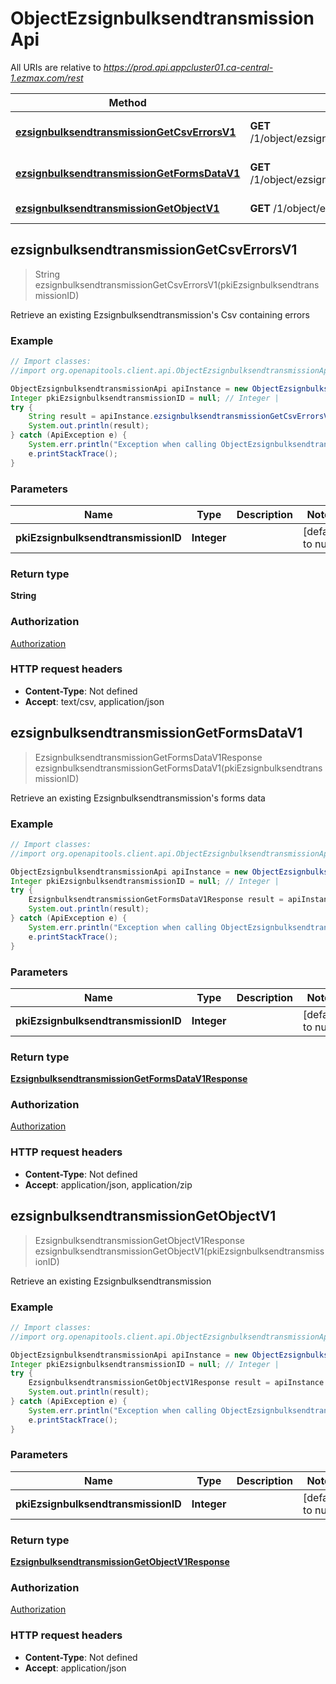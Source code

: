# ObjectEzsignbulksendtransmissionApi

All URIs are relative to *https://prod.api.appcluster01.ca-central-1.ezmax.com/rest*

Method | HTTP request | Description
------------- | ------------- | -------------
[**ezsignbulksendtransmissionGetCsvErrorsV1**](ObjectEzsignbulksendtransmissionApi.md#ezsignbulksendtransmissionGetCsvErrorsV1) | **GET** /1/object/ezsignbulksendtransmission/{pkiEzsignbulksendtransmissionID}/getCsvErrors | Retrieve an existing Ezsignbulksendtransmission&#39;s Csv containing errors
[**ezsignbulksendtransmissionGetFormsDataV1**](ObjectEzsignbulksendtransmissionApi.md#ezsignbulksendtransmissionGetFormsDataV1) | **GET** /1/object/ezsignbulksendtransmission/{pkiEzsignbulksendtransmissionID}/getFormsData | Retrieve an existing Ezsignbulksendtransmission&#39;s forms data
[**ezsignbulksendtransmissionGetObjectV1**](ObjectEzsignbulksendtransmissionApi.md#ezsignbulksendtransmissionGetObjectV1) | **GET** /1/object/ezsignbulksendtransmission/{pkiEzsignbulksendtransmissionID} | Retrieve an existing Ezsignbulksendtransmission



## ezsignbulksendtransmissionGetCsvErrorsV1

> String ezsignbulksendtransmissionGetCsvErrorsV1(pkiEzsignbulksendtransmissionID)

Retrieve an existing Ezsignbulksendtransmission&#39;s Csv containing errors



### Example

```java
// Import classes:
//import org.openapitools.client.api.ObjectEzsignbulksendtransmissionApi;

ObjectEzsignbulksendtransmissionApi apiInstance = new ObjectEzsignbulksendtransmissionApi();
Integer pkiEzsignbulksendtransmissionID = null; // Integer | 
try {
    String result = apiInstance.ezsignbulksendtransmissionGetCsvErrorsV1(pkiEzsignbulksendtransmissionID);
    System.out.println(result);
} catch (ApiException e) {
    System.err.println("Exception when calling ObjectEzsignbulksendtransmissionApi#ezsignbulksendtransmissionGetCsvErrorsV1");
    e.printStackTrace();
}
```

### Parameters


Name | Type | Description  | Notes
------------- | ------------- | ------------- | -------------
 **pkiEzsignbulksendtransmissionID** | **Integer**|  | [default to null]

### Return type

**String**

### Authorization

[Authorization](../README.md#Authorization)

### HTTP request headers

- **Content-Type**: Not defined
- **Accept**: text/csv, application/json


## ezsignbulksendtransmissionGetFormsDataV1

> EzsignbulksendtransmissionGetFormsDataV1Response ezsignbulksendtransmissionGetFormsDataV1(pkiEzsignbulksendtransmissionID)

Retrieve an existing Ezsignbulksendtransmission&#39;s forms data



### Example

```java
// Import classes:
//import org.openapitools.client.api.ObjectEzsignbulksendtransmissionApi;

ObjectEzsignbulksendtransmissionApi apiInstance = new ObjectEzsignbulksendtransmissionApi();
Integer pkiEzsignbulksendtransmissionID = null; // Integer | 
try {
    EzsignbulksendtransmissionGetFormsDataV1Response result = apiInstance.ezsignbulksendtransmissionGetFormsDataV1(pkiEzsignbulksendtransmissionID);
    System.out.println(result);
} catch (ApiException e) {
    System.err.println("Exception when calling ObjectEzsignbulksendtransmissionApi#ezsignbulksendtransmissionGetFormsDataV1");
    e.printStackTrace();
}
```

### Parameters


Name | Type | Description  | Notes
------------- | ------------- | ------------- | -------------
 **pkiEzsignbulksendtransmissionID** | **Integer**|  | [default to null]

### Return type

[**EzsignbulksendtransmissionGetFormsDataV1Response**](EzsignbulksendtransmissionGetFormsDataV1Response.md)

### Authorization

[Authorization](../README.md#Authorization)

### HTTP request headers

- **Content-Type**: Not defined
- **Accept**: application/json, application/zip


## ezsignbulksendtransmissionGetObjectV1

> EzsignbulksendtransmissionGetObjectV1Response ezsignbulksendtransmissionGetObjectV1(pkiEzsignbulksendtransmissionID)

Retrieve an existing Ezsignbulksendtransmission



### Example

```java
// Import classes:
//import org.openapitools.client.api.ObjectEzsignbulksendtransmissionApi;

ObjectEzsignbulksendtransmissionApi apiInstance = new ObjectEzsignbulksendtransmissionApi();
Integer pkiEzsignbulksendtransmissionID = null; // Integer | 
try {
    EzsignbulksendtransmissionGetObjectV1Response result = apiInstance.ezsignbulksendtransmissionGetObjectV1(pkiEzsignbulksendtransmissionID);
    System.out.println(result);
} catch (ApiException e) {
    System.err.println("Exception when calling ObjectEzsignbulksendtransmissionApi#ezsignbulksendtransmissionGetObjectV1");
    e.printStackTrace();
}
```

### Parameters


Name | Type | Description  | Notes
------------- | ------------- | ------------- | -------------
 **pkiEzsignbulksendtransmissionID** | **Integer**|  | [default to null]

### Return type

[**EzsignbulksendtransmissionGetObjectV1Response**](EzsignbulksendtransmissionGetObjectV1Response.md)

### Authorization

[Authorization](../README.md#Authorization)

### HTTP request headers

- **Content-Type**: Not defined
- **Accept**: application/json

